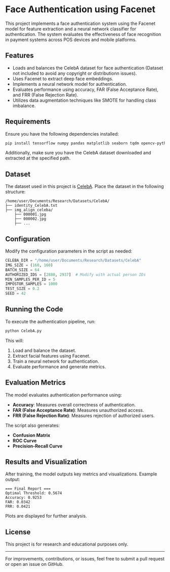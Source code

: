 # Face Authentication using Facenet

This project implements a face authentication system using the Facenet model for feature extraction and a neural network classifier for authentication. The system evaluates the effectiveness of face recognition in payment systems across POS devices and mobile platforms.

## Features
- Loads and balances the CelebA dataset for face authentication (Dataset not included to avoid any copyright or distributionn issues).
- Uses Facenet to extract deep face embeddings.
- Implements a neural network model for authentication.
- Evaluates performance using accuracy, FAR (False Acceptance Rate), and FRR (False Rejection Rate).
- Utilizes data augmentation techniques like SMOTE for handling class imbalance.

## Requirements
Ensure you have the following dependencies installed:

```bash
pip install tensorflow numpy pandas matplotlib seaborn tqdm opencv-python deepface scikit-learn imbalanced-learn
```

Additionally, make sure you have the CelebA dataset downloaded and extracted at the specified path.

## Dataset
The dataset used in this project is [CelebA](http://mmlab.ie.cuhk.edu.hk/projects/CelebA.html). Place the dataset in the following structure:
```
/home/user/Documents/Research/Datasets/CelebA/
├── identity_CelebA.txt
├── img_align_celeba/
    ├── 000001.jpg
    ├── 000002.jpg
    ├── ...
```

## Configuration
Modify the configuration parameters in the script as needed:
```python
CELEBA_DIR = "/home/user/Documents/Research/Datasets/CelebA"
IMG_SIZE = (160, 160)
BATCH_SIZE = 64
AUTHORIZED_IDS = [2880, 2937]  # Modify with actual person IDs
MIN_SAMPLES_PER_ID = 5
IMPOSTOR_SAMPLES = 1000
TEST_SIZE = 0.2
SEED = 42
```

## Running the Code
To execute the authentication pipeline, run:
```bash
python CelebA.py
```
This will:
1. Load and balance the dataset.
2. Extract facial features using Facenet.
3. Train a neural network for authentication.
4. Evaluate performance and generate metrics.

## Evaluation Metrics
The model evaluates authentication performance using:
- **Accuracy**: Measures overall correctness of authentication.
- **FAR (False Acceptance Rate)**: Measures unauthorized access.
- **FRR (False Rejection Rate)**: Measures rejection of authorized users.

The script also generates:
- **Confusion Matrix**
- **ROC Curve**
- **Precision-Recall Curve**

## Results and Visualization
After training, the model outputs key metrics and visualizations. Example output:
```
=== Final Report ===
Optimal Threshold: 0.5674
Accuracy: 0.9253
FAR: 0.0342
FRR: 0.0421
```
Plots are displayed for further analysis.

## License
This project is for research and educational purposes only.

---
For improvements, contributions, or issues, feel free to submit a pull request or open an issue on GitHub.

